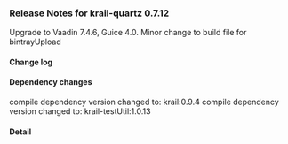 ### Release Notes for krail-quartz 0.7.12

Upgrade to Vaadin 7.4.6, Guice 4.0.  Minor change to build file for bintrayUpload

#### Change log



#### Dependency changes

   compile dependency version changed to: krail:0.9.4
   compile dependency version changed to: krail-testUtil:1.0.13

#### Detail

